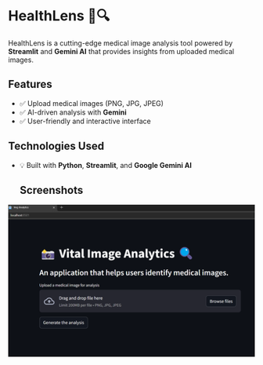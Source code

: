 # HealthLens 📸🔍

HealthLens is a cutting-edge medical image analysis tool powered by **Streamlit** and **Gemini AI** that provides insights from uploaded medical images.

## Features
- ✅ Upload medical images (PNG, JPG, JPEG)
- ✅ AI-driven analysis with **Gemini**
- ✅ User-friendly and interactive interface

## Technologies Used
- 💡 Built with **Python**, **Streamlit**, and **Google Gemini AI**

  ## Screenshots
![HealthLens Screenshot](https://github.com/Gauaravmahajan7870/HealthLens-Project/blob/main/img.png)

